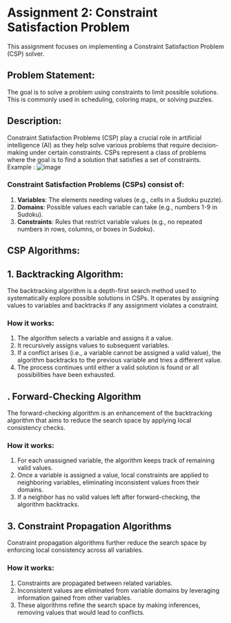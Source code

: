 # Assignment 2: Constraint Satisfaction Problem
  This assignment focuses on implementing a Constraint Satisfaction Problem (CSP) solver.

## Problem Statement: 
The goal is to solve a problem using constraints to limit possible solutions. This is commonly used in scheduling, coloring maps, or solving puzzles.

## Description:
Constraint Satisfaction Problems (CSP) play a crucial role in artificial intelligence (AI) as they help solve various problems that require decision-making 
under certain constraints. CSPs represent a class of problems where the goal is to find a solution that satisfies a set of constraints.
Example : ![image](https://github.com/user-attachments/assets/04ccb815-6765-4416-a1d0-de22ebf6aa6b)


### Constraint Satisfaction Problems (CSPs) consist of:

1. **Variables**: The elements needing values (e.g., cells in a Sudoku puzzle).
2. **Domains**: Possible values each variable can take (e.g., numbers 1-9 in Sudoku).
3. **Constraints**: Rules that restrict variable values (e.g., no repeated numbers in rows, columns, or boxes in Sudoku).

## CSP Algorithms: 
## 1. Backtracking Algorithm:
The backtracking algorithm is a depth-first search method used to systematically explore possible solutions in CSPs. It operates by assigning values to variables and backtracks if any assignment violates a constraint.

### How it works:

1. The algorithm selects a variable and assigns it a value.
2. It recursively assigns values to subsequent variables.
3. If a conflict arises (i.e., a variable cannot be assigned a valid value), the algorithm backtracks to the previous variable and tries a different value.
4. The process continues until either a valid solution is found or all possibilities have been exhausted.

## . Forward-Checking Algorithm
The forward-checking algorithm is an enhancement of the backtracking algorithm that aims to reduce the search space by applying local consistency checks.

### How it works:

1. For each unassigned variable, the algorithm keeps track of remaining valid values.
2. Once a variable is assigned a value, local constraints are applied to neighboring variables, eliminating inconsistent values from their domains.
3. If a neighbor has no valid values left after forward-checking, the algorithm backtracks.

## 3. Constraint Propagation Algorithms
Constraint propagation algorithms further reduce the search space by enforcing local consistency across all variables.

### How it works:

1. Constraints are propagated between related variables.
2. Inconsistent values are eliminated from variable domains by leveraging information gained from other variables.
3. These algorithms refine the search space by making inferences, removing values that would lead to conflicts.


